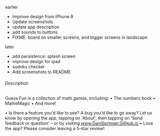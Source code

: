 earlier
- Improve design from iPhone 8
- Update screenshots
- update app description
- add sounds to buttons
- FIXME: board on smaller screens, and bigger screens in landscape

later
- add persistence: splash screen
- improve design for ipad
- sudoku checker
- Add screenshots to README

###### Description

Guess Fun is a collection of math games, including:
• The numbers book
• MatheMagic
• And more!

• Is there a feature you'd like to see? A bug you'd like to go away? Let us know by opening the app, tapping on 'About', then tapping on 'Send feedback or question' – or by visiting www.DaniSpringer.GitHub.io
• Love the app? Please consider leaving a 5-star review!